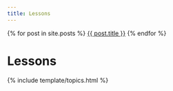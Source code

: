```yaml
---
title: Lessons
---
```


{% for post in site.posts %}
  <a href="{{ post.url | relative_url }}">{{ post.title }}</a>
{% endfor %}

# Lessons

{% include template/topics.html %}
